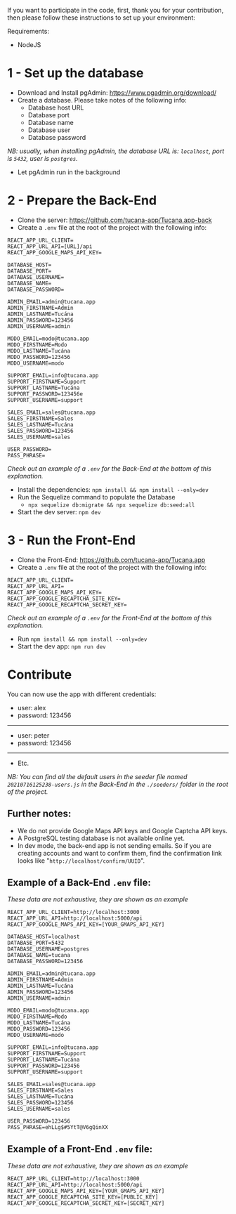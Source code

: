 If you want to participate in the code, first, thank you for your contribution, then please follow these instructions to set up your environment:

Requirements:

- NodeJS

# 1 - Set up the database

- Download and Install pgAdmin: https://www.pgadmin.org/download/
- Create a database. Please take notes of the following info:
  - Database host URL
  - Database port
  - Database name
  - Database user
  - Database password

_NB: usually, when installing pgAdmin, the database URL is: `localhost`, port is `5432`, user is `postgres`._

- Let pgAdmin run in the background

# 2 - Prepare the Back-End

- Clone the server: https://github.com/tucana-app/Tucana.app-back
- Create a `.env` file at the root of the project with the following info:

```
REACT_APP_URL_CLIENT=
REACT_APP_URL_API=[URL]/api
REACT_APP_GOOGLE_MAPS_API_KEY=

DATABASE_HOST=
DATABASE_PORT=
DATABASE_USERNAME=
DATABASE_NAME=
DATABASE_PASSWORD=

ADMIN_EMAIL=admin@tucana.app
ADMIN_FIRSTNAME=Admin
ADMIN_LASTNAME=Tucána
ADMIN_PASSWORD=123456
ADMIN_USERNAME=admin

MODO_EMAIL=modo@tucana.app
MODO_FIRSTNAME=Modo
MODO_LASTNAME=Tucána
MODO_PASSWORD=123456
MODO_USERNAME=modo

SUPPORT_EMAIL=info@tucana.app
SUPPORT_FIRSTNAME=Support
SUPPORT_LASTNAME=Tucána
SUPPORT_PASSWORD=123456e
SUPPORT_USERNAME=support

SALES_EMAIL=sales@tucana.app
SALES_FIRSTNAME=Sales
SALES_LASTNAME=Tucána
SALES_PASSWORD=123456
SALES_USERNAME=sales

USER_PASSWORD=
PASS_PHRASE=
```

_Check out an example of a `.env` for the Back-End at the bottom of this explanation._

- Install the dependencies: `npm install && npm install --only=dev`
- Run the Sequelize command to populate the Database
  - `npx sequelize db:migrate && npx sequelize db:seed:all`
- Start the dev server: `npm dev`

# 3 - Run the Front-End

- Clone the Front-End: https://github.com/tucana-app/Tucana.app
- Create a `.env` file at the root of the project with the following info:

```
REACT_APP_URL_CLIENT=
REACT_APP_URL_API=
REACT_APP_GOOGLE_MAPS_API_KEY=
REACT_APP_GOOGLE_RECAPTCHA_SITE_KEY=
REACT_APP_GOOGLE_RECAPTCHA_SECRET_KEY=
```

_Check out an example of a `.env` for the Front-End at the bottom of this explanation._

- Run `npm install && npm install --only=dev`
- Start the dev app: `npm run dev`

# Contribute

You can now use the app with different credentials:

- user: alex
- password: 123456

---

- user: peter
- password: 123456

---

- Etc.

_NB: You can find all the default users in the seeder file named `20210716125238-users.js` in the Back-End in the `./seeders/` folder in the root of the project._

## Further notes:

- We do not provide Google Maps API keys and Google Captcha API keys.
- A PostgreSQL testing database is not available online yet.
- In dev mode, the back-end app is not sending emails. So if you are creating accounts and want to confirm them, find the confirmation link looks like "`http://localhost/confirm/UUID`".

## Example of a Back-End `.env` file:

_These data are not exhaustive, they are shown as an example_

```
REACT_APP_URL_CLIENT=http://localhost:3000
REACT_APP_URL_API=http://localhost:5000/api
REACT_APP_GOOGLE_MAPS_API_KEY=[YOUR_GMAPS_API_KEY]

DATABASE_HOST=localhost
DATABASE_PORT=5432
DATABASE_USERNAME=postgres
DATABASE_NAME=tucana
DATABASE_PASSWORD=123456

ADMIN_EMAIL=admin@tucana.app
ADMIN_FIRSTNAME=Admin
ADMIN_LASTNAME=Tucána
ADMIN_PASSWORD=123456
ADMIN_USERNAME=admin

MODO_EMAIL=modo@tucana.app
MODO_FIRSTNAME=Modo
MODO_LASTNAME=Tucána
MODO_PASSWORD=123456
MODO_USERNAME=modo

SUPPORT_EMAIL=info@tucana.app
SUPPORT_FIRSTNAME=Support
SUPPORT_LASTNAME=Tucána
SUPPORT_PASSWORD=123456
SUPPORT_USERNAME=support

SALES_EMAIL=sales@tucana.app
SALES_FIRSTNAME=Sales
SALES_LASTNAME=Tucána
SALES_PASSWORD=123456
SALES_USERNAME=sales

USER_PASSWORD=123456
PASS_PHRASE=ehLLg$#5YtT@V6gQinXX
```

## Example of a Front-End `.env` file:

_These data are not exhaustive, they are shown as an example_

```
REACT_APP_URL_CLIENT=http://localhost:3000
REACT_APP_URL_API=http://localhost:5000/api
REACT_APP_GOOGLE_MAPS_API_KEY=[YOUR_GMAPS_API_KEY]
REACT_APP_GOOGLE_RECAPTCHA_SITE_KEY=[PUBLIC_KEY]
REACT_APP_GOOGLE_RECAPTCHA_SECRET_KEY=[SECRET_KEY]
```
